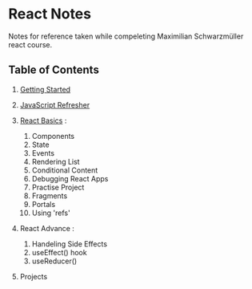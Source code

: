 # React Notes

Notes for reference taken while compeleting Maximilian Schwarzmüller react course.

## Table of Contents

1. [Getting Started](GettingStarted/GettingStarted.md)
2. [JavaScript Refresher](JavaScriptRefresher/JavaScriptRefresher.md)
3. [React Basics](ReactBasics/ReactBasics.md) :

   1. Components
   2. State
   3. Events
   4. Rendering List
   5. Conditional Content
   6. Debugging React Apps
   7. Practise Project
   8. Fragments
   9. Portals
   10. Using 'refs'

4. React Advance :

   1. Handeling Side Effects
   2. useEffect() hook
   3. useReducer()

5. Projects
